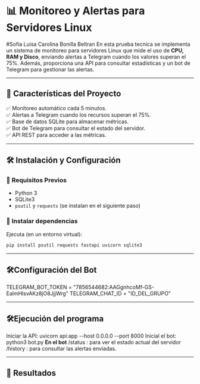 # 📊 Monitoreo y Alertas para Servidores Linux  
#Sofia Luisa Carolina Bonilla Beltran
En esta prueba tecnica se implementa un sistema de monitoreo para servidores Linux que mide el uso de **CPU, RAM y Disco**, enviando alertas a Telegram cuando los valores superan el 75%. Además, proporciona una API para consultar estadísticas y un bot de Telegram para gestionar las alertas.  

---

## 🚀 **Características del Proyecto**  

✅ Monitoreo automático cada 5 minutos.  
✅ Alertas a Telegram cuando los recursos superan el 75%.  
✅ Base de datos SQLite para almacenar métricas.  
✅ Bot de Telegram para consultar el estado del servidor.  
✅ API REST para acceder a las métricas.  

---

## 🛠️ **Instalación y Configuración**  

### 🔹 **Requisitos Previos**    
- Python 3  
- SQLite3  
- `psutil` y `requests` (se instalan en el siguiente paso)  

### 🔹 **Instalar dependencias**  
Ejecuta (en un entorno virtual):  
```bash
pip install psutil requests fastapi uvicorn sqlite3
```
---

## 🛠️**Configuración del Bot**
TELEGRAM_BOT_TOKEN = "7856544682:AAGgnhcoMf-GS-EalmHIsvAKz8jO8JjjWrg"
TELEGRAM_CHAT_ID = "ID_DEL_GRUPO"

---

## 🛠️**Ejecución del programa**
Iniciar la API: uvicorn api:app --host 0.0.0.0 --port 8000
Inicial el bot: python3 bot.py
**En el bot**
/status : para ver el estado actual del servidor
/history : para consultar las alertas enviadas.

---

## 📸 **Resultados**


